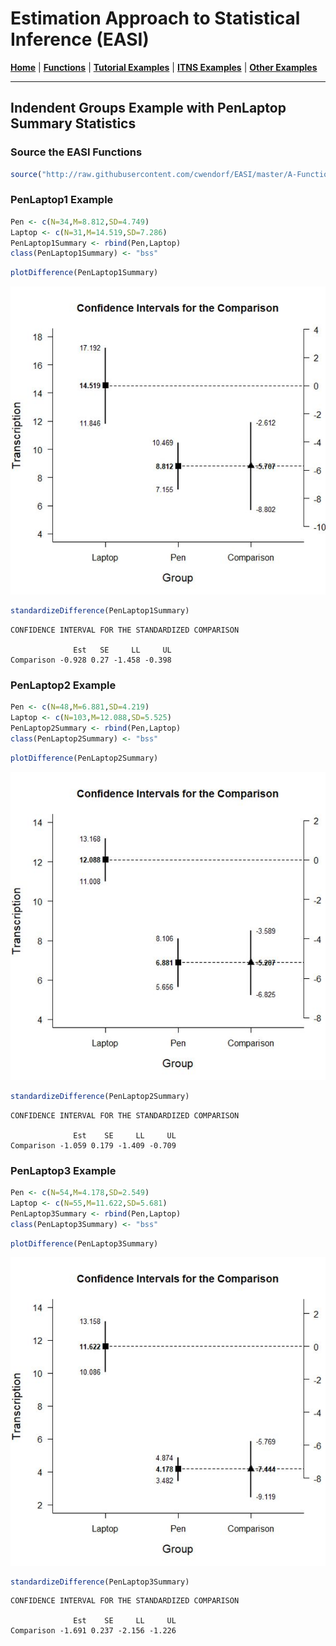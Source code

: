 # Estimation Approach to Statistical Inference  (EASI)

[**Home**](https://github.com/cwendorf/EASI/) | 
[**Functions**](https://github.com/cwendorf/EASI/tree/master/A-Functions) | 
[**Tutorial Examples**](https://github.com/cwendorf/EASI/tree/master/B-TutorialExamples) | 
[**ITNS Examples**](https://github.com/cwendorf/EASI/tree/master/C-ITNSExamples) | 
[**Other Examples**](https://github.com/cwendorf/EASI/tree/master/D-OtherExamples)

---

## Indendent Groups Example with PenLaptop Summary Statistics

### Source the EASI Functions

```r
source("http://raw.githubusercontent.com/cwendorf/EASI/master/A-Functions/ALL-EASI-FUNCTIONS.R")
```

### PenLaptop1 Example

```r
Pen <- c(N=34,M=8.812,SD=4.749)
Laptop <- c(N=31,M=14.519,SD=7.286)
PenLaptop1Summary <- rbind(Pen,Laptop)
class(PenLaptop1Summary) <- "bss"
```
```r
plotDifference(PenLaptop1Summary)
```
<kbd><img src="PenLaptop-Figure1.jpg"></kbd>
```r
standardizeDifference(PenLaptop1Summary)
```
```
CONFIDENCE INTERVAL FOR THE STANDARDIZED COMPARISON

              Est   SE     LL     UL
Comparison -0.928 0.27 -1.458 -0.398
```

### PenLaptop2 Example

```r
Pen <- c(N=48,M=6.881,SD=4.219)
Laptop <- c(N=103,M=12.088,SD=5.525)
PenLaptop2Summary <- rbind(Pen,Laptop)
class(PenLaptop2Summary) <- "bss"
```
```r
plotDifference(PenLaptop2Summary)
```
<kbd><img src="PenLaptop-Figure2.jpg"></kbd>
```r
standardizeDifference(PenLaptop2Summary)
```
```
CONFIDENCE INTERVAL FOR THE STANDARDIZED COMPARISON

              Est    SE     LL     UL
Comparison -1.059 0.179 -1.409 -0.709
```

### PenLaptop3 Example

```r
Pen <- c(N=54,M=4.178,SD=2.549)
Laptop <- c(N=55,M=11.622,SD=5.681)
PenLaptop3Summary <- rbind(Pen,Laptop)
class(PenLaptop3Summary) <- "bss"
```
```r
plotDifference(PenLaptop3Summary)
```
<kbd><img src="PenLaptop-Figure3.jpg"></kbd>
```r
standardizeDifference(PenLaptop3Summary)
```
```
CONFIDENCE INTERVAL FOR THE STANDARDIZED COMPARISON

              Est    SE     LL     UL
Comparison -1.691 0.237 -2.156 -1.226
```
